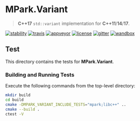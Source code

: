 # MPark.Variant

> __C++17__ `std::variant` implementation for __C++11__/__14__/__17__.

[![stability][badge.stability]][stability]
[![travis][badge.travis]][travis]
[![appveyor][badge.appveyor]][appveyor]
[![license][badge.license]][license]
[![gitter][badge.gitter]][gitter]
[![wandbox][badge.wandbox]][wandbox]

[badge.stability]: https://img.shields.io/badge/stability-stable-brightgreen.svg
[badge.travis]: https://travis-ci.org/mpark/variant.svg?branch=master
[badge.appveyor]: https://ci.appveyor.com/api/projects/status/github/mpark/variant?branch=master&svg=true
[badge.license]: http://img.shields.io/badge/license-boost-blue.svg
[badge.gitter]: https://badges.gitter.im/mpark/variant.svg
[badge.wandbox]: https://img.shields.io/badge/try%20it-on%20wandbox-green.svg

[stability]: http://github.com/badges/stability-badges
[travis]: https://travis-ci.org/mpark/variant
[appveyor]: https://ci.appveyor.com/project/mpark/variant
[license]: https://github.com/mpark/variant/blob/master/LICENSE_1_0.txt
[gitter]: https://gitter.im/mpark/variant
[wandbox]: https://wandbox.org/permlink/cWs9KZgG1aTnJqQP

## Test

This directory contains the tests for __MPark.Variant__.

### Building and Running Tests

Execute the following commands from the top-level directory:

```bash
mkdir build
cd build
cmake -DMPARK_VARIANT_INCLUDE_TESTS="mpark;libc++" ..
cmake --build .
ctest -V
```
